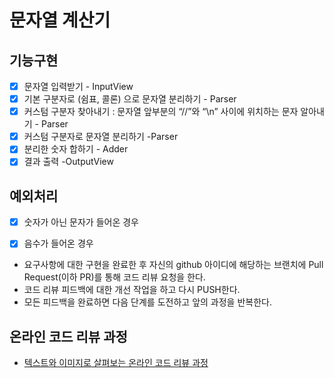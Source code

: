 # 문자열 계산기

## 기능구현

- [x] 문자열 입력받기 - InputView
- [x] 기본 구분자로 (쉼표, 콜론) 으로 문자열 분리하기 - Parser
- [x] 커스텀 구분자 찾아내기 : 문자열 앞부분의 “//”와 “\n” 사이에 위치하는 문자 알아내기 - Parser
- [x] 커스텀 구분자로 문자열 분리하기 -Parser
- [x] 분리한 숫자 합하기 - Adder
- [x] 결과 출력 -OutputView

## 예외처리

- [x] 숫자가 아닌 문자가 들어온 경우
- [x] 음수가 들어온 경우


* 요구사항에 대한 구현을 완료한 후 자신의 github 아이디에 해당하는 브랜치에 Pull Request(이하 PR)를 통해 코드 리뷰 요청을 한다.
* 코드 리뷰 피드백에 대한 개선 작업을 하고 다시 PUSH한다.
* 모든 피드백을 완료하면 다음 단계를 도전하고 앞의 과정을 반복한다.

## 온라인 코드 리뷰 과정

* [텍스트와 이미지로 살펴보는 온라인 코드 리뷰 과정](https://github.com/next-step/nextstep-docs/tree/master/codereview)